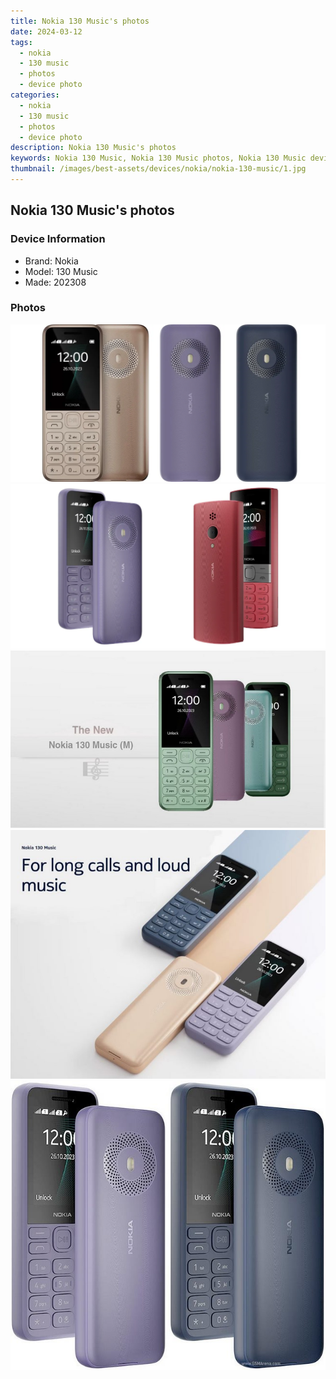 ```yaml
---
title: Nokia 130 Music's photos
date: 2024-03-12
tags: 
  - nokia
  - 130 music
  - photos
  - device photo
categories: 
  - nokia
  - 130 music
  - photos
  - device photo
description: Nokia 130 Music's photos
keywords: Nokia 130 Music, Nokia 130 Music photos, Nokia 130 Music device photo
thumbnail: /images/best-assets/devices/nokia/nokia-130-music/1.jpg
---
```


## Nokia 130 Music's photos

### Device Information

- Brand: Nokia
- Model: 130 Music
- Made: 202308

### Photos

![/images/best-assets/devices/nokia/nokia-130-music/1.jpg](/images/best-assets/devices/nokia/nokia-130-music/1.jpg)
![/images/best-assets/devices/nokia/nokia-130-music/2.jpg](/images/best-assets/devices/nokia/nokia-130-music/2.jpg)
![/images/best-assets/devices/nokia/nokia-130-music/3.jpg](/images/best-assets/devices/nokia/nokia-130-music/3.jpg)
![/images/best-assets/devices/nokia/nokia-130-music/4.jpg](/images/best-assets/devices/nokia/nokia-130-music/4.jpg)
![/images/best-assets/devices/nokia/nokia-130-music/5.jpg](/images/best-assets/devices/nokia/nokia-130-music/5.jpg)
